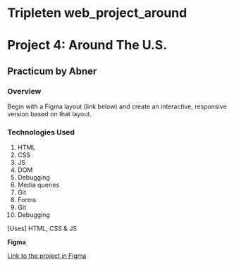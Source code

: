 # Tripleten web_project_around
# Project 4: Around The U.S.

## Practicum by Abner

### Overview

Begin with a Figma layout (link below) and create an interactive, responsive version based on that layout.

### Technologies Used

1. HTML
2. CSS
3. JS
4. DOM
5. Debugging
6. Media queries
7. Git
8. Forms
9. Git
10. Debugging

[Uses] HTML, CSS & JS

**Figma**

[Link to the project in Figma](https://www.figma.com/file/e0lUDoBuWEsFCJ9OQKHypo/Web_Brief_Sprint_5_PT-%7C-Ao-redor-dos-EUA.-%7C-desktop-%2B-mobile?node-id=1%3A327&mode=dev)